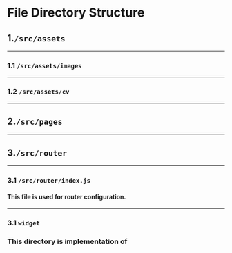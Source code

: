 # File Directory Structure

## 1.`/src/assets`
***
### 1.1 `/src/assets/images`

***
### 1.2 `/src/assets/cv`

***

## 2.`/src/pages`

***

## 3.`/src/router`
***
### 3.1 `/src/router/index.js`
#### This file is used for router configuration.
***
### 3.1 `widget`
### This directory is implementation of  
